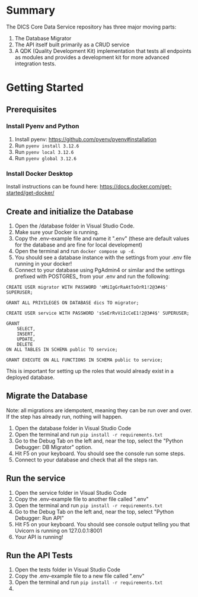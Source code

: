# Summary

The DICS Core Data Service repository has three major moving parts:

1. The Database Migrator
2. The API itself built primarily as a CRUD service
3. A QDK (Quality Development Kit) implementation that tests all endpoints as modules and provides a development kit for more advanced integration tests.

# Getting Started

## Prerequisites

### Install Pyenv and Python

1. Install pyenv: https://github.com/pyenv/pyenv#installation
2. Run ```pyenv install 3.12.6```
3. Run ```pyenv local 3.12.6```
4. Run ```pyenv global 3.12.6```

### Install Docker Desktop

Install instructions can be found here: https://docs.docker.com/get-started/get-docker/

## Create and initialize the Database

1. Open the /database folder in Visual Studio Code.
2. Make sure your Docker is running.
3. Copy the .env-example file and name it ".env" (these are default values for the database and are fine for local development)
4. Open the terminal and run ```docker compose up -d```.
5. You should see a database instance with the settings from your .env file running in your docker!
6. Connect to your database using PgAdmin4 or similar and the settings prefixed with POSTGRES_ from your .env and run the following:
```
CREATE USER migrator WITH PASSWORD 'mMiIgGrRaAtToOrR1!2@3#4$' SUPERUSER; 

GRANT ALL PRIVILEGES ON DATABASE dics TO migrator;

CREATE USER service WITH PASSWORD 'sSeErRvViIcCeE1!2@3#4$' SUPERUSER;

GRANT 
	SELECT,
	INSERT,
	UPDATE,
	DELETE
ON ALL TABLES IN SCHEMA public TO service;

GRANT EXECUTE ON ALL FUNCTIONS IN SCHEMA public to service;
```
This is important for setting up the roles that would already exist in a deployed database.

## Migrate the Database

Note: all migrations are idempotent, meaning they can be run over and over.  If the step has already run, nothing will happen.

1. Open the database folder in Visual Studio Code
2. Open the terminal and run ```pip install -r requirements.txt```
3. Go to the Debug Tab on the left and, near the top, select the "Python Debugger: DB Migrator" option.
4. Hit F5 on your keyboard.  You should see the console run some steps.
5. Connect to your database and check that all the steps ran.

## Run the service

1. Open the service folder in Visual Studio Code
2. Copy the .env-example file to another file called ".env"
3. Open the terminal and run ```pip install -r requirements.txt```
4. Go to the Debug Tab on the left and, near the top, select "Python Debugger: Run API"
5. Hit F5 on your keyboard.  You should see console output telling you that Uvicorn is running on 127.0.0.1:8001
6. Your API is running!

## Run the API Tests

1. Open the tests folder in Visual Studio Code
2. Copy the .env-example file to a new file called ".env"
3. Open the terminal and run ```pip install -r requirements.txt```
4. 





